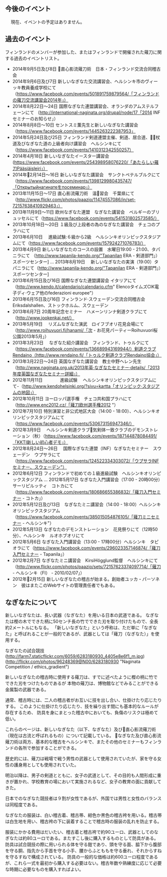 
## 今後のイベント
　
現在、イベントの予定はありません。

## 過去のイベント

フィンランドのメンバーが参加した、またはフィンランドで開催された薙刀に関する過去のイベントリスト。

-   2014年9月5日及び8日   直心影流薙刀術　日本・フィンランド交流合同稽古会
-   2014年9月6日及び7日   新しいなぎなた交流講習会、ヘルシンキ市のヴィーッキ教員養成学校にて   （https://www.facebook.com/events/501891759879564/「フィンランドの薙刀交流講習会2014年」）
-   2014年8月22日〜24日   国際なぎなた連盟講習会、オランダのアムステルフェーンにて   （http://international-naginata.org/drupal/node/17「2014 INFセミナーのお知らせ」）
-   2014年8月8日〜10日   セントスミ薫先生と新しいなぎなた講習会（https://www.facebook.com/events/1445263222387953」
-   2014年5月24日及び25日 フィンランド剣道連盟主催、剣道、居合道、杖道及びなぎなた道の上級者向け講習会　ヘルシンキにて    （https://www.facebook.com/events/1410312342550257）
-   2014年4月18日        新しいなぎなたイースター講習会   (https://www.facebook.com/events/254398958076220/「あたらしい薙刀Pääsiäisleiri」）
-   2014年2月14日〜16日   新しいなぎなた講習会　サンクトペテルブルクにて   （https://www.facebook.com/events/1398129980435747/「Открытыйнагинатеをпосеминар」）
-   2013年11月15日〜17日 直心影流薙刀術　温習会　千葉県にて  （http://www.flickr.com/photos/paazio/11474557086/in/set-72157638410929463」）
-   2013年11月9日〜11日  欧州なぎなた連盟　なぎなた講習会　ベルギーのブリュッセルにて（https://www.facebook.com/events/541531802573585/）
-   2013年10月18日〜20日 １級及び上段者の為のなぎなた講習会　チェコのプラハにて
-   2013年6月10日      　進級試験:６級から2級　ヘルシンキオリンピックスタジアムにて（https://www.facebook.com/events/157924271076783/）
-   2013年4月9日         新しいなぎなたのコースの設置　水曜日19:00 - 21:00、タパニラにて   （http://www.tapanila-kendo.org/"Tapanilan ERA - 剣道部門」）スポーツセンター]
…   2013年8月19日      　新しいなぎなたの実演（19:00）タパニラにて（http://www.tapanila-kendo.org/"Tapanilan ERA - 剣道部門」）スポーツセンター]
-   2013年6月15日及び16日 国際なぎなた連盟講習会 イタリアにて（http://www.kendo.it/calendario/calendario.cfm" ElencoタイムズCIK電子ディ·ウェア他のfederazioni europee"）
-   2013年6月15日及び16日 フィンランド·スウェーデン交流合同稽古会　Eriksdalshallen、ストックホルム、スウェーデン
-   2013年6月7日         20周年記念セミナー　ハメーンリンナ剣道クラブにて（http://www.jookenkai.net/）
-   2013年5月19日      　リズムなぎなた演武　ロイフブオリ花見会場にて（http://www.roihuvuori.fi/hanami/「次 - お花見パーティーRoihuvuori桜公園2013年5月」）
-   2013年3月23日      　なぎなた紹介講習会　フィンランド、トゥルクにて（https://www.facebook.com/events/136689943169944/）剣道クラブRendaino（http://www.rendaino.fi/「トゥルク剣道クラブRendaino協会」）
-   2013年3月22日〜24日  英国なぎなた講習会　教士中野ヘレン先生（http://www.naginata.org.uk/2013年英·なぎなたセミナー·details/「2013年度英国なぎなたセミナー詳細」）
-   2012年11月11日　　　　進級試験 　ヘルシンキオリンピックスタジアムにて-（http://www.kendohelsinki.org/?sivu=kartta「オリンピック·スタジアムの地図」）
-   2012年10月11日       ヨーロッパ選手権　チェコ共和国プラハにて（http://www.enc2012.cz/「薙刀欧州選手権2012 "）
-   2012年7月10日        特別演習と非公式地区大会（14:00 - 18:00）、ヘルシンキオリンピックスタジアムにて（https://www.facebook.com/events/530673156947346/）
-   2012年3月9日       　ヘルシンキ剣道クラブ気剣体一致クラブのデモンストレーション（秋）（https://www.facebook.com/events/187144878084491/「KKTI新しい初心者デモ」）
-   2012年8月24日〜26日 　国際なぎなた連盟（INF）なぎなたセミナー　スウェーデン　ウプサラにて（https://www.facebook.com/events/124522334303072/「ウプサラINFセミナー、スウェーデン"）
-   2012年6月12日        フィンランドで初めての１級進級試験　ヘルシンキオリンピックスタジアム
…   2012年5月17日        なぎなた入門講習会（17:00 - 20時00分）サーリピルッティ　コトカにて（https://www.facebook.com/events/180686655386832/「薙刀入門セミナー - コトカ」）
-   2012年5月12日及び13日　なぎなたミニ講習会（14:00 - 18:00）ヘルシンキオリンピックスタジアム（https://www.facebook.com/events/385015054876105/「薙刀ミニセミナー - ヘルシンキ"）
-   2012年5月13日         なぎなたのデモンストレーション　花見祭りにて（12時50分）、ヘルシンキ　ルオホブオリにて
-   2012年5月6日          なぎなた入門講習会（13:00 - 17時00分）ヘルシンキ　タピオラにて（https://www.facebook.com/events/296023357146874/「薙刀入門セミナー - Tapanila」）
-   2012年2月7日          なぎなたミニ講習会　KirsiHögglund監督　ヘルシンキにて（http://www.flickr.com/photos/paazio/sets/72157623374097714/「薙刀 - ヘルシンキ（FI） - 2010/02/07」）
-   2012年2月15日         新しいなぎなたの稽古が始まる。創始者ユッカ・パーソネン　彼はまたこのWebサイトの管理責任者でもある。


## なぎなたについて

新しいなぎなたは、長い武器（なぎなた）を用いる日本の武道である。
なぎなたは樫の木でできた柄に50センチ長の竹でできた刃を取り付けたもので、全長約2メートルにもなる。
「新しいなぎなた」という呼称は、ただ単に「なぎなた」と呼ばれることが一般的であるが、武器としては「薙刀（なぎなた）」を使用する。

なぎなたの試合競技(http://farm7.staticflickr.com/6059/6283180930_4405e8e6f1_m.jpg)
(http://flickr.com/photos/96248369@N00/6283180930 "Naginata Competition / ethics_gradient")

新しいなぎなたの稽古時に使用する薙刀は、すでに述べたように樫の柄に竹でできた刃をつけたものであるが
本物の薙刀は、博物館などでみることができる金属製の武器である。

通常、稽古時には、二人の稽古者がお互いに技を出し合い、仕掛けたり応じたりする。
このように仕掛けたり応じたり、技を繰り出す間にも基本的なルールが存在するため、
防具を身にまとった稽古中においても、負傷のリスクは極めて低い。

これらのページは、新しいなぎなた（以下、なぎなた）及び直心影流薙刀術（現在は古流と呼ばれるもの）について記載している。
なぎなた及び直心影流薙刀術は両方、基本的な稽古をヘルシンキで、またその他のセミナーもフィンランドの各所で参加することができる。

歴史的には、薙刀は戦場で戦う男性の武器として使用されていたが、家を守る女性の護身用としても使用されていた。

明治以降は、男子の剣道とともに、女子の武道として、その目的も人間形成に重きが置かれ、学校教育の場において実施されるなど、女子の教育の面に貢献してきた。

日本でのなぎなた競技者は９割が女性であるが、外国では男性と女性のバランスは同程度である。

なぎなたの服装は、白い稽古着、稽古帯、紺色か黒色の稽古袴を用いる。稽古帯は白生地を用い、稽古袴の下に装着することで稽古時の服装の乱れを防止する。

服装にかかる費用はだいたい、稽古着と稽古袴で約90ユーロ、武器としてのなぎなたは約80ユーロである。またすこし後に購入するものとして防具がある。防具は試合競技の際に用いられる体を守る鎧であり、頭を守る面、脇下から腹部を守る胴、指先から手首を守る小手、腰からふとももを守る垂れ、それからすねを守るすねで構成されている。
防具の一般的な価格は約600ユーロ程度であるが、これら一式を最初から購入する必要はない。稽古年数や熟練度に応じて必要な時期に必要なものを購入すればよい。

